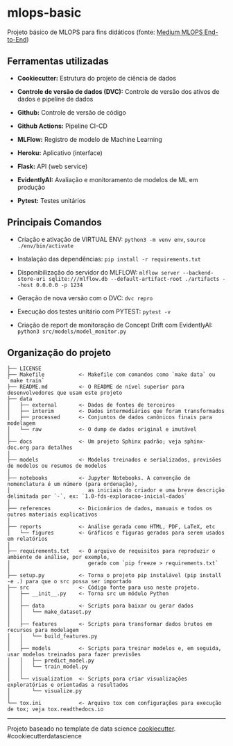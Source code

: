 # mlops-basic

Projeto básico de MLOPS para fins didáticos (fonte: [Medium MLOPS End-to-End](https://medium.com/@shanakachathuranga/end-to-end-machine-learning-pipeline-with-mlops-tools-mlflow-dvc-flask-heroku-evidentlyai-github-c38b5233778c))

## Ferramentas utilizadas

*   **Cookiecutter:** Estrutura do projeto de ciência de dados

*   **Controle de versão de dados (DVC):** Controle de versão dos ativos de dados e pipeline de dados

*   **Github:** Controle de versão de código

*   **Github Actions:** Pipeline CI-CD

*   **MLFlow:** Registro de modelo de Machine Learning

*   **Heroku:** Aplicativo (interface)

*   **Flask:** API (web service)

*   **EvidentlyAI:** Avaliação e monitoramento de modelos de ML em produção

*   **Pytest:** Testes unitários

## Principais Comandos

*   Criação e ativação de VIRTUAL ENV: `python3 -m venv env`, `source ./env/bin/activate`

*   Instalação das dependências: `pip install -r requirements.txt`

*   Disponibilização do servidor do MLFLOW: `mlflow server --backend-store-uri sqlite:///mlflow.db --default-artifact-root ./artifacts --host 0.0.0.0 -p 1234`

*   Geração de nova versão com o DVC: `dvc repro`

*   Execução dos testes unitário com PYTEST: `pytest -v`

*   Criação de report de monitoração de Concept Drift com EvidentlyAI: `python3 src/models/model_monitor.py`

## Organização do projeto

    ├── LICENSE
    ├── Makefile           <- Makefile com comandos como `make data` ou `make train`
    ├── README.md          <- O README de nível superior para desenvolvedores que usam este projeto
    ├── data
    │   ├── external       <- Dados de fontes de terceiros
    │   ├── interim        <- Dados intermediários que foram transformados
    │   ├── processed      <- Conjuntos de dados canônicos finais para modelagem
    │   └── raw            <- O dump de dados original e imutável
    │
    ├── docs               <- Um projeto Sphinx padrão; veja sphinx-doc.org para detalhes
    │
    ├── models             <- Modelos treinados e serializados, previsões de modelos ou resumos de modelos
    │
    ├── notebooks          <- Jupyter Notebooks. A convenção de nomenclatura é um número (para ordenação),
    │                         as iniciais do criador e uma breve descrição delimitada por `-`, ex: `1.0-fds-exploracao-inicial-dados`
    │
    ├── references         <- Dicionários de dados, manuais e todos os outros materiais explicativos
    │
    ├── reports            <- Análise gerada como HTML, PDF, LaTeX, etc
    │   └── figures        <- Gráficos e figuras gerados para serem usados ​​em relatórios
    │
    ├── requirements.txt   <- O arquivo de requisitos para reproduzir o ambiente de análise, por exemplo,
    │                         gerado com `pip freeze > requirements.txt`
    │
    ├── setup.py           <- Torna o projeto pip instalável (pip install -e .) para que o src possa ser importado
    ├── src                <- Código fonte para uso neste projeto.
    │   ├── __init__.py    <- Torna src um módulo Python
    │   │
    │   ├── data           <- Scripts para baixar ou gerar dados
    │   │   └── make_dataset.py
    │   │
    │   ├── features       <- Scripts para transformar dados brutos em recursos para modelagem
    │   │   └── build_features.py
    │   │
    │   ├── models         <- Scripts para treinar modelos e, em seguida, usar modelos treinados para fazer previsões
    │   │   ├── predict_model.py
    │   │   └── train_model.py
    │   │
    │   └── visualization  <- Scripts para criar visualizações exploratórias e orientadas a resultados
    │       └── visualize.py
    │
    └── tox.ini            <- Arquivo tox com configurações para execução de tox; veja tox.readthedocs.io

***

Projeto baseado no template de data science [cookiecutter](https://drivendata.github.io/cookiecutter-data-science/). #cookiecutterdatascience
